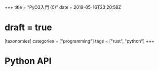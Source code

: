 +++
title = "PyO3入門 (0)"
date = 2019-05-16T23:20:58Z

# draft = true

[taxonomies]
categories = ["programming"]
tags = ["rust", "python"]
+++

# Python API
